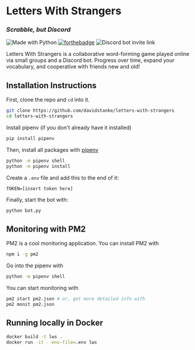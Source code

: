 # Letters With Strangers

### _Scrabble, but Discord_
![Made with Python](https://forthebadge.com/images/badges/made-with-python.svg) [![forthebadge](https://forthebadge.com/images/badges/60-percent-of-the-time-works-every-time.svg)](https://forthebadge.com) ![Discord bot invite link](https://img.shields.io/badge/Bot%20Invite%20Link-Coming%20Soon-red?style=for-the-badge)

Letters With Strangers is a collaborative word-forming game played online via small groups and a Discord bot. Progress over time, expand your vocabulary, and cooperative with friends new and old!

## Installation Instructions
First, clone the repo and `cd` into it.
```sh
git clone https://github.com/davidstanke/letters-with-strangers
cd letters-with-strangers
```
Install pipenv (if you don't already have it installed)
```sh
pip install pipenv
```
Then, install all packages with [pipenv](https://pypi.org/project/pipenv/)
```sh
python -m pipenv shell
python -m pipenv install
```
Create a `.env` file and add this to the end of it:
```env
TOKEN=[insert token here]
```
Finally, start the bot with:
```sh
python bot.py
```
## Monitoring with PM2
PM2 is a cool monitoring application. 
You can install PM2 with
```sh
npm i -g pm2
```
Go into the pipenv with
```sh
python -m pipenv shell
```
You can start monitoring with
```sh
pm2 start pm2.json # or, get more detailed info with
pm2 monit pm2.json
```

## Running locally in Docker
```sh
docker build -t lws .
docker run -it --env-file=.env lws
```